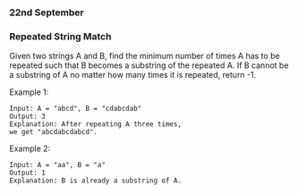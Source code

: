 ### 22nd September
### Repeated String Match

Given two strings A and B, find the minimum number of times A has to be repeated such that B becomes a substring of the repeated A. If B cannot be a substring of A no matter how many times it is repeated, return -1.

Example 1:

    Input: A = "abcd", B = "cdabcdab"
    Output: 3
    Explanation: After repeating A three times, 
    we get "abcdabcdabcd".

Example 2:

    Input: A = "aa", B = "a"
    Output: 1
    Explanation: B is already a substring of A.
